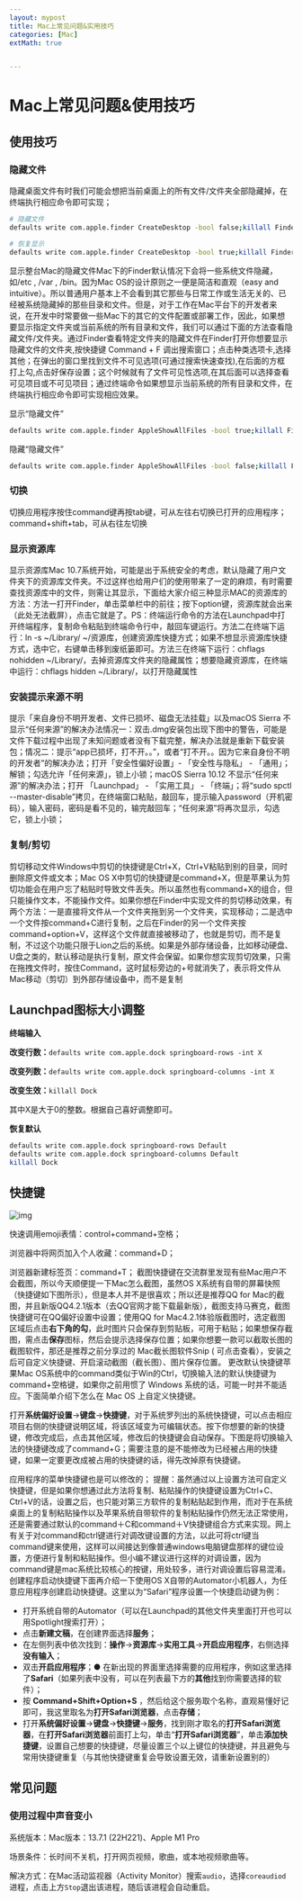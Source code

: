 ```yaml
---
layout: mypost
title: Mac上常见问题&实用技巧
categories: [Mac]
extMath: true


---
```


# Mac上常见问题&使用技巧

## 使用技巧

### 隐藏文件

隐藏桌面文件有时我们可能会想把当前桌面上的所有文件/文件夹全部隐藏掉，在终端执行相应命令即可实现；

```bash
# 隐藏文件
defaults write com.apple.finder CreateDesktop -bool false;killall Finder

# 恢复显示
defaults write com.apple.finder CreateDesktop -bool true;killall Finder
```

显示整台Mac的隐藏文件Mac下的Finder默认情况下会将一些系统文件隐藏，如/etc , /var , /bin。因为Mac OS的设计原则之一便是简洁和直观（easy and intuitive）。所以普通用户基本上不会看到其它那些与日常工作或生活无关的、已经被系统隐藏掉的那些目录和文件。但是，对于工作在Mac平台下的开发者来说，在开发中时常要做一些Mac下的其它的文件配置或部署工作，因此，如果想要显示指定文件夹或当前系统的所有目录和文件，我们可以通过下面的方法查看隐藏文件/文件夹。通过Finder查看特定文件夹的隐藏文件在Finder打开你想要显示隐藏文件的文件夹,按快捷键 Command + F 调出搜索窗口；点击种类选项卡,选择其他；在弹出的窗口里找到文件不可见选项(可通过搜索快速查找),在后面的方框打上勾,点击好保存设置；这个时候就有了文件可见性选项,在其后面可以选择查看可见项目或不可见项目；通过终端命令如果想显示当前系统的所有目录和文件，在终端执行相应命令即可实现相应效果。

显示“隐藏文件”

```bash
defaults write com.apple.finder AppleShowAllFiles -bool true;killall Finder
```

隐藏“隐藏文件”

```bash
defaults write com.apple.finder AppleShowAllFiles -bool false;killall Finder
```

### 切换

切换应用程序按住command键再按tab键，可从左往右切换已打开的应用程序；command+shift+tab，可从右往左切换

### 显示资源库

显示资源库Mac 10.7系统开始，可能是出于系统安全的考虑，默认隐藏了用户文件夹下的资源库文件夹。不过这样也给用户们的使用带来了一定的麻烦，有时需要查找资源库中的文件，则需让其显示，下面给大家介绍三种显示MAC的资源库的方法：方法一打开Finder，单击菜单栏中的前往；按下option键，资源库就会出来（此处无法截屏），点击它就是了。PS：终端运行命令的方法在Launchpad中打开终端程序，复制命令粘贴到终端命令行中，敲回车键运行。方法二在终端下运行：ln -s ~/Library/ ~/资源库，创建资源库快捷方式；如果不想显示资源库快捷方式，选中它，右键单击移到废纸篓即可。方法三在终端下运行：chflags nohidden ~/Library/，去掉资源库文件夹的隐藏属性；想要隐藏资源库，在终端中运行：chflags hidden ~/Library/，以打开隐藏属性

### 安装提示来源不明

提示「来自身份不明开发者、文件已损坏、磁盘无法挂载」以及macOS Sierra 不显示“任何来源”的解决办法情况一：双击.dmg安装包出现下图中的警告，可能是文件下载过程中出现了未知问题或者没有下载完整，解决办法就是重新下载安装包；情况二：提示“app已损坏，打不开。。”，或者“打不开。。因为它来自身份不明的开发者”的解决办法；打开「安全性偏好设置」- 「安全性与隐私」 - 「通用」；解锁；勾选允许「任何来源」，锁上小锁；macOS Sierra 10.12 不显示“任何来源”的解决办法；打开 「Launchpad」 - 「实用工具」 - 「终端」；将“sudo spctl --master-disable”拷贝，在终端窗口粘贴，敲回车，提示输入password（开机密码），输入密码，密码是看不见的，输完敲回车；“任何来源”将再次显示，勾选它，锁上小锁；

### 复制/剪切

剪切移动文件Windows中剪切的快捷键是Ctrl+X，Ctrl+V粘贴到别的目录，同时删除原文件或文本；Mac OS X中剪切的快捷键是command+X，但是苹果认为剪切功能会在用户忘了粘贴时导致文件丢失。所以虽然也有command+X的组合，但只能操作文本，不能操作文件。如果你想在Finder中实现文件的剪切移动效果，有两个方法：一是直接将文件从一个文件夹拖到另一个文件夹，实现移动；二是选中一个文件按command+C进行复制，之后在Finder的另一个文件夹按command+option+V，这样这个文件就直接被移动了，也就是剪切，而不是复制，不过这个功能只限于Lion之后的系统。如果是外部存储设备，比如移动硬盘、U盘之类的，默认移动是执行复制，原文件会保留。如果你想实现剪切效果，只需在拖拽文件时，按住Command，这时鼠标旁边的+号就消失了，表示将文件从Mac移动（剪切）到外部存储设备中，而不是复制

## Launchpad图标大小调整

**终端输入**

**改变行数：**`defaults write com.apple.dock springboard-rows -int X`

**改变列数：**`defaults write com.apple.dock springboard-columns -int X`

**改变生效：**`killall Dock`

其中X是大于0的整数。根据自己喜好调整即可。

**恢复默认**

```bash
defaults write com.apple.dock springboard-rows Default
defaults write com.apple.dock springboard-columns Default
killall Dock
```





## 快捷键

![img](http://image.brewxianyu.cn/biji/202501031732611.jpg)

快速调用emoji表情：control+command+空格；

浏览器中将网页加入个人收藏：command+D；

浏览器新建标签页：command+T； 截图快捷键在交流群里发现有些Mac用户不会截图，所以今天顺便提一下Mac怎么截图，虽然OS X系统有自带的屏幕快照（快捷键如下图所示），但是本人并不是很喜欢；所以还是推荐QQ for Mac的截图，并且新版QQ4.2.1版本（去QQ官网才能下载最新版），截图支持马赛克，截图快捷键可在QQ偏好设置中设置；使用QQ for Mac4.2.1体验版截图时，选定截图区域后点击**右下角的勾**，此时图片只会保存到剪贴板，可用于粘贴；如果想保存截图，需点击**保存**图标，然后会提示选择保存位置；如果你想要一款可以截取长图的截图软件，那还是推荐之前分享过的 Mac截长图软件Snip ( 可点击查看），安装之后可自定义快捷键、开启滚动截图（截长图）、图片保存位置。 更改默认快捷键苹果Mac OS系统中的command类似于Win的Ctrl，切换输入法的默认快捷键为 command+空格键，如果你之前用惯了 Windows 系统的话，可能一时并不能适应。下面简单介绍下怎么在 Mac OS 上自定义快捷键。

打开**系统偏好设置**→**键盘**→**快捷键**，对于系统罗列出的系统快捷键，可以点击相应项目右侧的快捷键说明区域，将该区域变为可编辑状态。按下你想要的新的快捷键，修改完成后，点击其他区域，修改后的快捷键会自动保存。下图是将切换输入法的快捷键改成了command+G；需要注意的是不能修改为已经被占用的快捷键，如果一定要更改成被占用的快捷键的话，得先改掉原有快捷键。

应用程序的菜单快捷键也是可以修改的； 提醒：虽然通过以上设置方法可自定义快捷键，但是如果你想通过此方法将复制、粘贴操作的快捷键设置为Ctrl+C、Ctrl+V的话，设置之后，也只能对第三方软件的复制粘贴起到作用，而对于在系统桌面上的复制粘贴操作以及苹果系统自带软件的复制粘贴操作仍然无法正常使用，还是需要通过默认的command＋C和command＋V快捷键组合方式来实现。网上有关于对command和ctrl键进行对调改键设置的方法，以此可将ctrl键当command键来使用，这样可以间接达到像普通windows电脑键盘那样的键位设置，方便进行复制和粘贴操作。但小编不建议进行这样的对调设置，因为command键是mac系统比较核心的按键，用处较多，进行对调设置后容易混淆。 创建程序启动快捷键下面再介绍一下使用OS X自带的Automator小机器人，为任意应用程序创建启动快捷键。这里以为“Safari”程序设置一个快捷启动键为例：

- 打开系统自带的Automator（可以在Launchpad的其他文件夹里面打开也可以用Spotlight搜索打开）；
- 点击**新建文稿**，在创建界面选择**服务**；
- 在左侧列表中依次找到：**操作**→**资源库**→**实用工具**→**开启应用程序**，右侧选择**没有输入**；
- 双击**开启应用程序**；● 在新出现的界面里选择需要的应用程序，例如这里选择了**Safari**（如果列表中没有，可以在列表最下方的**其他**找到你需要选择的软件）；
- 按 **Command+Shift+Option+S** ，然后给这个服务取个名称，直观易懂好记即可，我这里取名为**打开Safari浏览器**，点击**存储**；
- 打开**系统偏好设置**→**键盘**→**快捷键**→**服务**，找到刚才取名的**打开Safari浏览器**，在**打开Safari浏览器**前面打上勾，单击“**打开Safari浏览器**”，单击**添加快捷键**，设置自己想要的快捷键，尽量设置三个以上键位的快捷键，并且避免与常用快捷键重复（与其他快捷键重复会导致设置无效，请重新设置别的）





## 常见问题

### 使用过程中声音变小

系统版本：Mac版本：13.7.1 (22H221)、Apple M1 Pro

场景条件：长时间不关机，打开网页视频，歌曲，或本地视频歌曲等。

解决方式：在Mac活动监视器（Activity Monitor）搜索`audio`，选择`coreaudiod`进程，点击上方`Stop`退出该进程，随后该进程会自动重启。

## 